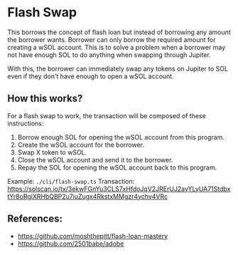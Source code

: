# Flash Swap

This borrows the concept of flash loan but instead of borrowing any amount the borrower wants. Borrower can only
borrow the required amount for creating a wSOL account. This is to solve a problem when a borrower may not have
enough SOL to do anything when swapping through Jupiter.

With this, the borrower can immediately swap any tokens on Jupiter to SOL even if they don't have enough to open
a wSOL account.

## How this works?

For a flash swap to work, the transaction will be composed of these instructions:

1. Borrow enough SOL for opening the wSOL account from this program.
2. Create the wSOL account for the borrower.
3. Swap X token to wSOL.
4. Close the wSOL account and send it to the borrower.
5. Repay the SOL for opening the wSOL account back to this program.

Example: `./cli/flash-swap.ts`
Transaction: https://solscan.io/tx/3ekwFGnYu3CLS7xHfdoJqV2JRErUJ2ayYLyUA71StdbxtYr8oRgiXRHbQBP2u7iuZugx4RkstxMMgzr4ychv4VRc

## References:

* https://github.com/moshthepitt/flash-loan-mastery
* https://github.com/2501babe/adobe